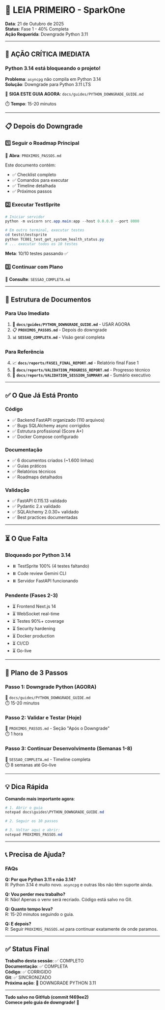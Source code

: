 # 🚀 LEIA PRIMEIRO - SparkOne

**Data**: 21 de Outubro de 2025  
**Status**: Fase 1 - 40% Completa  
**Ação Requerida**: Downgrade Python 3.11

---

## 🔴 AÇÃO CRÍTICA IMEDIATA

### Python 3.14 está bloqueando o projeto!

**Problema**: `asyncpg` não compila em Python 3.14  
**Solução**: Downgrade para Python 3.11 LTS

📖 **SIGA ESTE GUIA AGORA**: `docs/guides/PYTHON_DOWNGRADE_GUIDE.md`

⏱️ **Tempo**: 15-20 minutos

---

## 📋 Depois do Downgrade

### 1️⃣ Seguir o Roadmap Principal

📖 **Abra**: `PROXIMOS_PASSOS.md`

Este documento contém:
- ✅ Checklist completo
- ✅ Comandos para executar
- ✅ Timeline detalhada
- ✅ Próximos passos

### 2️⃣ Executar TestSprite

```powershell
# Iniciar servidor
python -m uvicorn src.app.main:app --host 0.0.0.0 --port 8000

# Em outro terminal, executar testes
cd tests\testsprite
python TC001_test_get_system_health_status.py
# ... executar todos os 10 testes
```

**Meta**: 10/10 testes passando ✅

### 3️⃣ Continuar com Plano

📖 **Consulte**: `SESSAO_COMPLETA.md`

---

## 📁 Estrutura de Documentos

### Para Uso Imediato

1. 🔴 **`docs/guides/PYTHON_DOWNGRADE_GUIDE.md`** - USAR AGORA
2. 📋 **`PROXIMOS_PASSOS.md`** - Depois do downgrade
3. 📊 **`SESSAO_COMPLETA.md`** - Visão geral completa

### Para Referência

4. 📈 **`docs/reports/FASE1_FINAL_REPORT.md`** - Relatório final Fase 1
5. 📄 **`docs/reports/VALIDATION_PROGRESS_REPORT.md`** - Progresso técnico
6. 📝 **`docs/reports/VALIDATION_SESSION_SUMMARY.md`** - Sumário executivo

---

## ✅ O Que Já Está Pronto

### Código
- ✅ Backend FastAPI organizado (110 arquivos)
- ✅ Bugs SQLAlchemy async corrigidos
- ✅ Estrutura profissional (Score A+)
- ✅ Docker Compose configurado

### Documentação
- ✅ 6 documentos criados (~1.600 linhas)
- ✅ Guias práticos
- ✅ Relatórios técnicos
- ✅ Roadmaps detalhados

### Validação
- ✅ FastAPI 0.115.13 validado
- ✅ Pydantic 2.x validado
- ✅ SQLAlchemy 2.0.30+ validado
- ✅ Best practices documentadas

---

## ⏳ O Que Falta

### Bloqueado por Python 3.14
- ⏸️ TestSprite 100% (4 testes faltando)
- ⏸️ Code review Gemini CLI
- ⏸️ Servidor FastAPI funcionando

### Pendente (Fases 2-3)
- ⏳ Frontend Next.js 14
- ⏳ WebSocket real-time
- ⏳ Testes 90%+ coverage
- ⏳ Security hardening
- ⏳ Docker production
- ⏳ CI/CD
- ⏳ Go-live

---

## 🎯 Plano de 3 Passos

### Passo 1: Downgrade Python (AGORA)
📖 `docs/guides/PYTHON_DOWNGRADE_GUIDE.md`  
⏱️ 15-20 minutos

### Passo 2: Validar e Testar (Hoje)
📖 `PROXIMOS_PASSOS.md` - Seção "Após o Downgrade"  
⏱️ 1 hora

### Passo 3: Continuar Desenvolvimento (Semanas 1-8)
📖 `SESSAO_COMPLETA.md` - Timeline completa  
⏱️ 8 semanas até Go-live

---

## 💡 Dica Rápida

**Comando mais importante agora**:

```powershell
# 1. Abrir o guia
notepad docs\guides\PYTHON_DOWNGRADE_GUIDE.md

# 2. Seguir os 10 passos

# 3. Voltar aqui e abrir:
notepad PROXIMOS_PASSOS.md
```

---

## 📞 Precisa de Ajuda?

### FAQs

**Q: Por que Python 3.11 e não 3.14?**  
R: Python 3.14 é muito novo. `asyncpg` e outras libs não têm suporte ainda.

**Q: Vou perder meu trabalho?**  
R: Não! Apenas o venv será recriado. Código está salvo no Git.

**Q: Quanto tempo leva?**  
R: 15-20 minutos seguindo o guia.

**Q: E depois?**  
R: Seguir `PROXIMOS_PASSOS.md` para continuar exatamente de onde paramos.

---

## ✅ Status Final

**Trabalho desta sessão**: ✅ COMPLETO  
**Documentação**: ✅ COMPLETA  
**Código**: ✅ CORRIGIDO  
**Git**: ✅ SINCRONIZADO  
**Próxima ação**: 🔴 DOWNGRADE PYTHON 3.11

---

**Tudo salvo no GitHub (commit f469ee2)**  
**Comece pelo guia de downgrade!** 🎯

